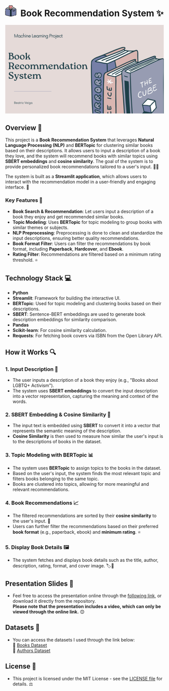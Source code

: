 # <img src="Streamlit\icons\FAVICON.png" alt="drawing" width="35"/>&nbsp; **Book Recommendation System** ✨


<img src="Multimedia\presentation.png" alt="drawing" width="1000"/>




## **Overview** 🌟

This project is a **Book Recommendation System** that leverages **Natural Language Processing (NLP)** and **BERTopic** for clustering similar books based on their descriptions. It allows users to input a description of a book they love, and the system will recommend books with similar topics using **SBERT embeddings** and **cosine similarity**. The goal of the system is to provide personalized book recommendations tailored to a user's input. 📖💡

The system is built as a **Streamlit application**, which allows users to interact with the recommendation model in a user-friendly and engaging interface. 🎉

### **Key Features** 🔑
- **Book Search & Recommendation**: Let users input a description of a book they enjoy and get recommended similar books. 
- **Topic Modeling**: Uses **BERTopic** for topic modeling to group books with similar themes or subjects. 
- **NLP Preprocessing**: Preprocessing is done to clean and standardize the input descriptions, ensuring better quality recommendations. 
- **Book Format Filter**: Users can filter the recommendations by book format, including **Paperback**, **Hardcover**, and **Ebook**. 
- **Rating Filter**: Recommendations are filtered based on a minimum rating threshold. ⭐

## **Technology Stack** 💻

- **Python** 
- **Streamlit**: Framework for building the interactive UI. 
- **BERTopic**: Used for topic modeling and clustering books based on their descriptions. 
- **SBERT**: Sentence-BERT embeddings are used to generate book description embeddings for similarity comparison. 
- **Pandas**
- **Scikit-learn**: For cosine similarity calculation. 
- **Requests**: For fetching book covers via ISBN from the Open Library API. 

## **How it Works** 🔍

### **1. Input Description** 📝
- The user inputs a description of a book they enjoy (e.g., "Books about LGBTQ+ Activism"). 
- The system uses **SBERT embeddings** to convert the input description into a vector representation, capturing the meaning and context of the words. 

### **2. SBERT Embedding & Cosine Similarity** 🤖
- The input text is embedded using **SBERT** to convert it into a vector that represents the semantic meaning of the description.
- **Cosine Similarity** is then used to measure how similar the user's input is to the descriptions of books in the dataset. 

### **3. Topic Modeling with BERTopic** 📊
- The system uses **BERTopic** to assign topics to the books in the dataset.
- Based on the user's input, the system finds the most relevant topic and filters books belonging to the same topic. 
- Books are clustered into topics, allowing for more meaningful and relevant recommendations.

### **4. Book Recommendations** 📈
- The filtered recommendations are sorted by their **cosine similarity** to the user's input. 📖
- Users can further filter the recommendations based on their preferred **book format** (e.g., paperback, ebook) and **minimum rating**. ⭐
  
### **5. Display Book Details** 🖼️
- The system fetches and displays book details such as the title, author, description, rating, format, and cover image. 🏷️📸
  

## **Presentation Slides** 📸

- Feel free to access the presentation online through the [following link](https://www.canva.com/design/DAGggpgv-MA/Jm_z_7i8kwG8evZV4jZUjw/view?utm_content=DAGggpgv-MA&utm_campaign=designshare&utm_medium=link2&utm_source=uniquelinks&utlId=h50b13c1749), or download it directly from the repository. <br>
**Please note that the presentation includes a video, which can only be viewed through the online link.** 😊

## **Datasets** 📂
- You can access the datasets I used through the link below: <br>
🔗 [Books Dataset](https://cseweb.ucsd.edu/~jmcauley/datasets/goodreads.html#datasets:~:text=goodreads_books_history_biography.json.gz) <br>
🔗 [Authors Dataset](https://cseweb.ucsd.edu/~jmcauley/datasets/goodreads.html#datasets:~:text=Detailed%20information%20of%20authors%3A%20goodreads_book_authors.json.gz)

## **License** 📄
- This project is licensed under the MIT License - see the [LICENSE file](https://github.com/BeatrizAVeiga/book_recommendation_system/blob/main/LICENSE) for details. ⚖️
